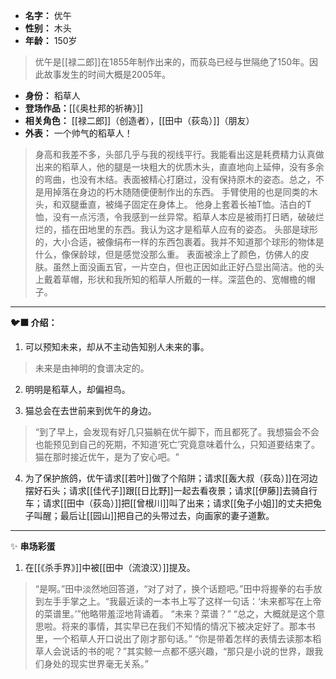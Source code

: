 
- **名字：** 优午
- **性别：** 木头
- **年龄：** 150岁

> 优午是[[禄二郎]]在1855年制作出来的，而荻岛已经与世隔绝了150年。因此故事发生的时间大概是2005年。

- **身份：** 稻草人
- **登场作品：**[[《奥杜邦的祈祷》]]
- **相关角色：** [[禄二郎]]（创造者），[[田中（荻岛）]]（朋友）
- **外表：** 一个帅气的稻草人！

> 身高和我差不多，头部几乎与我的视线平行。我能看出这是耗费精力认真做出来的稻草人，他的腿是一块粗大的优质木头，直直地向上延伸，没有多余的弯曲，也没有木结。表面被精心打磨过，没有保持原木的姿态。总之，不是用掉落在身边的朽木随随便便制作出的东西。
> 手臂使用的也是同类的木头，和双腿垂直，被绳子固定在身体上。
> 他身上套着长袖T恤。洁白的T恤，没有一点污渍，令我感到一丝异常。稻草人本应是被雨打日晒，破破烂烂的，插在田地里的东西。我认为这才是稻草人应有的姿态。
> 头部是球形的，大小合适，被像绢布一样的东西包裹着。我并不知道那个球形的物体是什么，像保龄球，但是感觉没那么重。
> 表面被涂上了颜色，仿佛人的皮肤。虽然上面没画五官，一片空白，但也正因如此正好凸显出简洁。他的头上戴着草帽，形状和我所知的稻草人所戴的一样。深蓝色的、宽帽檐的帽子。

---

**🐦‍⬛ 介绍：** 

1. 可以预知未来，却从不主动告知别人未来的事。

> 未来是由神明的食谱决定的。

2. 明明是稻草人，却偏袒鸟。

3. 猫总会在去世前来到优午的身边。

> “到了早上，会发现有好几只猫躺在优午脚下，而且都死了。我想猫会不会也能预见到自己的死期，不知道‘死亡’究竟意味着什么，只知道要结束了。猫在那时接近优午，是为了安心吧。​”

4. 为了保护旅鸽，优午请求[[若叶]]做了个陷阱；请求[[轰大叔（荻岛）]]在河边摆好石头；请求[[佳代子]]跟[[日比野]]一起去看夜景；请求[[伊藤]]去骑自行车；请求[[田中（荻岛）]]把[[曾根川]]叫了出来；请求[[兔子小姐]]的丈夫把兔子叫醒；最后让[[园山]]把自己的头带过去，向画家的妻子道歉。

---

✨ **串场彩蛋** 

1. 在[[《杀手界》]]中被[[田中（流浪汉）]]提及。

> “是啊。”田中淡然地回答道，“对了对了，换个话题吧。”田中将握拳的右手放到左手手掌之上。“我最近读的一本书上写了这样一句话：‘未来都写在上帝的菜谱里。’”他略带羞涩地背诵着。
> “未来？菜谱？”
> “总之，大概就是这个意思啦。将来的事情，其实早已在我们不知情的情况下被决定好了。那本书里，一个稻草人开口说出了刚才那句话。”
> “你是带着怎样的表情去读那本稻草人会说话的书的呢？”其实鲸一点都不感兴趣，“那只是小说的世界，跟我们身处的现实世界毫无关系。”